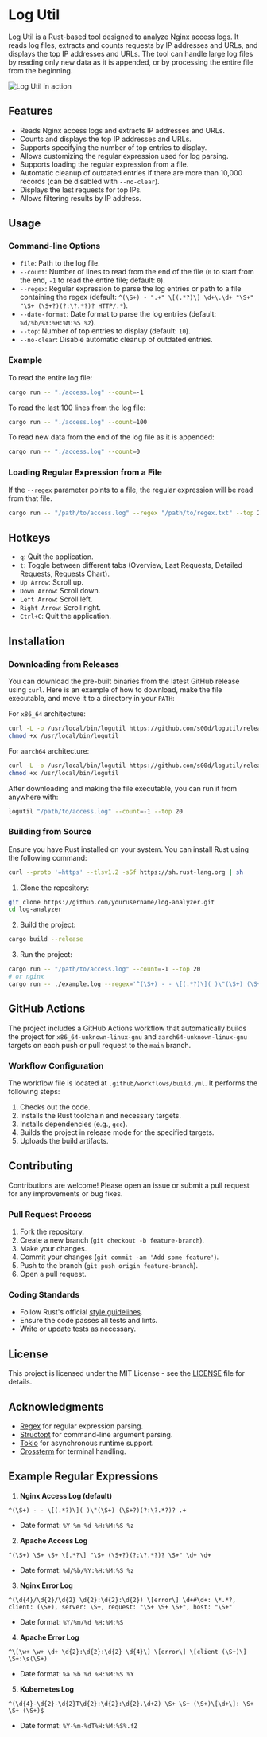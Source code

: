 # Log Util

Log Util is a Rust-based tool designed to analyze Nginx access logs. It reads log files, extracts and counts requests by IP addresses and URLs, and displays the top IP addresses and URLs. The tool can handle large log files by reading only new data as it is appended, or by processing the entire file from the beginning.

![Log Util in action](https://github.com/s00d/logutil/blob/main/img.gif?raw=true)

## Features

- Reads Nginx access logs and extracts IP addresses and URLs.
- Counts and displays the top IP addresses and URLs.
- Supports specifying the number of top entries to display.
- Allows customizing the regular expression used for log parsing.
- Supports loading the regular expression from a file.
- Automatic cleanup of outdated entries if there are more than 10,000 records (can be disabled with `--no-clear`).
- Displays the last requests for top IPs.
- Allows filtering results by IP address.

## Usage

### Command-line Options
- `file`: Path to the log file.
- `--count`: Number of lines to read from the end of the file (`0` to start from the end, `-1` to read the entire file; default: `0`).
- `--regex`: Regular expression to parse the log entries or path to a file containing the regex (default: `^(\S+) - ".+" \[(.*?)\] \d+\.\d+ "\S+" "\S+ (\S+?)(?:\?.*?)? HTTP/.*`).
- `--date-format`: Date format to parse the log entries (default: `%d/%b/%Y:%H:%M:%S %z`).
- `--top`: Number of top entries to display (default: `10`).
- `--no-clear`: Disable automatic cleanup of outdated entries.

### Example

To read the entire log file:

```sh
cargo run -- "./access.log" --count=-1
```

To read the last 100 lines from the log file:

```sh
cargo run -- "./access.log" --count=100
```

To read new data from the end of the log file as it is appended:

```sh
cargo run -- "./access.log" --count=0
```

### Loading Regular Expression from a File

If the `--regex` parameter points to a file, the regular expression will be read from that file.

```sh
cargo run -- "/path/to/access.log" --regex "/path/to/regex.txt" --top 20
```

## Hotkeys

- `q`: Quit the application.
- `t`: Toggle between different tabs (Overview, Last Requests, Detailed Requests, Requests Chart).
- `Up Arrow`: Scroll up.
- `Down Arrow`: Scroll down.
- `Left Arrow`: Scroll left.
- `Right Arrow`: Scroll right.
- `Ctrl+C`: Quit the application.

## Installation

### Downloading from Releases

You can download the pre-built binaries from the latest GitHub release using `curl`. Here is an example of how to download, make the file executable, and move it to a directory in your `PATH`:

For `x86_64` architecture:

```sh
curl -L -o /usr/local/bin/logutil https://github.com/s00d/logutil/releases/latest/download/logutil-x86_64-unknown-linux-gnu
chmod +x /usr/local/bin/logutil
```

For `aarch64` architecture:

```sh
curl -L -o /usr/local/bin/logutil https://github.com/s00d/logutil/releases/latest/download/logutil-aarch64-unknown-linux-gnu
chmod +x /usr/local/bin/logutil
```

After downloading and making the file executable, you can run it from anywhere with:

```sh
logutil "/path/to/access.log" --count=-1 --top 20
```

### Building from Source

Ensure you have Rust installed on your system. You can install Rust using the following command:

```sh
curl --proto '=https' --tlsv1.2 -sSf https://sh.rust-lang.org | sh
```

1. Clone the repository:

```sh
git clone https://github.com/yourusername/log-analyzer.git
cd log-analyzer
```

2. Build the project:

```sh
cargo build --release
```

3. Run the project:

```sh
cargo run -- "/path/to/access.log" --count=-1 --top 20
# or nginx
cargo run -- ./example.log --regex='^(\S+) - - \[(.*?)\]( )\"(\S+) (\S+?)(?:\?.*?)? .+' --count="-1"   
```

## GitHub Actions

The project includes a GitHub Actions workflow that automatically builds the project for `x86_64-unknown-linux-gnu` and `aarch64-unknown-linux-gnu` targets on each push or pull request to the `main` branch.

### Workflow Configuration

The workflow file is located at `.github/workflows/build.yml`. It performs the following steps:

1. Checks out the code.
2. Installs the Rust toolchain and necessary targets.
3. Installs dependencies (e.g., `gcc`).
4. Builds the project in release mode for the specified targets.
5. Uploads the build artifacts.

## Contributing

Contributions are welcome! Please open an issue or submit a pull request for any improvements or bug fixes.

### Pull Request Process

1. Fork the repository.
2. Create a new branch (`git checkout -b feature-branch`).
3. Make your changes.
4. Commit your changes (`git commit -am 'Add some feature'`).
5. Push to the branch (`git push origin feature-branch`).
6. Open a pull request.

### Coding Standards

- Follow Rust's official [style guidelines](https://doc.rust-lang.org/1.0.0/style/).
- Ensure the code passes all tests and lints.
- Write or update tests as necessary.

## License

This project is licensed under the MIT License - see the [LICENSE](LICENSE) file for details.

## Acknowledgments

- [Regex](https://crates.io/crates/regex) for regular expression parsing.
- [Structopt](https://crates.io/crates/structopt) for command-line argument parsing.
- [Tokio](https://crates.io/crates/tokio) for asynchronous runtime support.
- [Crossterm](https://crates.io/crates/crossterm) for terminal handling.


## Example Regular Expressions

1. **Nginx Access Log (default)**
```regex
^(\S+) - - \[(.*?)\]( )\"(\S+) (\S+?)(?:\?.*?)? .+
```
- Date format: `%Y-%m-%d %H:%M:%S %z`

2. **Apache Access Log**
```regex
^(\S+) \S+ \S+ \[.*?\] "\S+ (\S+?)(?:\?.*?)? \S+" \d+ \d+
```
- Date format: `%d/%b/%Y:%H:%M:%S %z`

3. **Nginx Error Log**
```regex
^(\d{4}/\d{2}/\d{2} \d{2}:\d{2}:\d{2}) \[error\] \d+#\d+: \*.*?, client: (\S+), server: \S+, request: "\S+ \S+ \S+", host: "\S+"
```
- Date format: `%Y/%m/%d %H:%M:%S`

4. **Apache Error Log**
```regex
^\[\w+ \w+ \d+ \d{2}:\d{2}:\d{2} \d{4}\] \[error\] \[client (\S+)\] \S+:\s(\S+)
```
- Date format: `%a %b %d %H:%M:%S %Y`

5. **Kubernetes Log**
```regex
^(\d{4}-\d{2}-\d{2}T\d{2}:\d{2}:\d{2}.\d+Z) \S+ \S+ (\S+)\[\d+\]: \S+ \S+ (\S+)$
```
- Date format: `%Y-%m-%dT%H:%M:%S%.fZ`
```